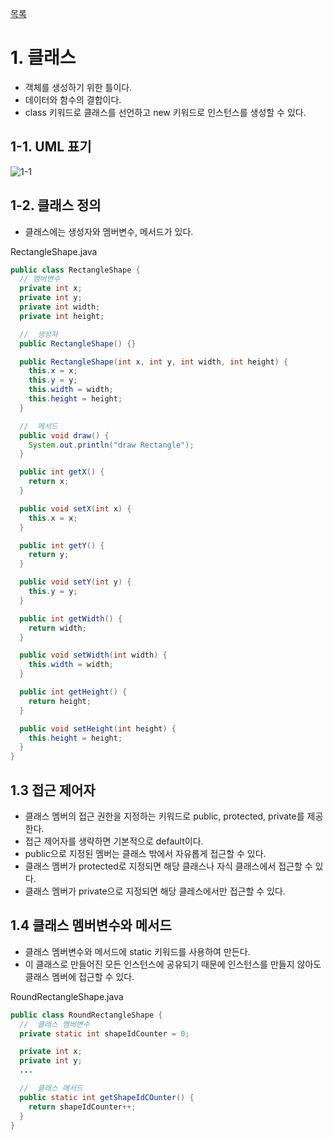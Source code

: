 [목록](https://github.com/JungInBaek/TIL/blob/main/README.md)

# 1. 클래스

- 객체를 생성하기 위한 틀이다.
- 데이터와 함수의 결합이다.
- class 키워드로 클래스를 선언하고 new 키워드로 인스턴스를 생성할 수 있다.

## 1-1. UML 표기
![1-1](http://www.plantuml.com/plantuml/png/1-1_20210829.puml)

## 1-2. 클래스 정의
  - 클래스에는 생성자와 멤버변수, 메서드가 있다.

RectangleShape.java  
``` java
public class RectangleShape {
  // 멤버변수
  private int x;
  private int y;
  private int width;
  private int height;

  //  생성자
  public RectangleShape() {}

  public RectangleShape(int x, int y, int width, int height) {
    this.x = x;
    this.y = y;
    this.width = width;
    this.height = height;
  }

  //  메서드
  public void draw() {
    System.out.println("draw Rectangle");
  }

  public int getX() {
    return x;
  }

  public void setX(int x) {
    this.x = x;
  }

  public int getY() {
    return y;
  }

  public void setY(int y) {
    this.y = y;
  }

  public int getWidth() {
    return width;
  }

  public void setWidth(int width) {
    this.width = width;
  }

  public int getHeight() {
    return height;
  }

  public void setHeight(int height) {
    this.height = height;
  }
}
```

## 1.3 접근 제어자
- 클래스 멤버의 접근 권한을 지정하는 키워드로 public, protected, private를 제공한다.
- 접근 제어자를 생략하면 기본적으로 default이다.
- public으로 지정된 멤버는 클래스 밖에서 자유롭게 접근할 수 있다.
- 클래스 멤버가 protected로 지정되면 해당 클래스나 자식 클래스에서 접근할 수 있다.
- 클래스 멤버가 private으로 지정되면 해당 클레스에서만 접근할 수 있다.

## 1.4 클래스 멤버변수와 메서드
- 클래스 멤버변수와 메서드에 static 키워드를 사용하여 만든다.
- 이 클래스로 만들어진 모든 인스턴스에 공유되기 때문에 인스턴스를 만들지 않아도 클래스 멤버에 접근할 수 있다.

RoundRectangleShape.java
``` java
public class RoundRectangleShape {
  //  클래스 멤버변수
  private static int shapeIdCounter = 0;

  private int x;
  private int y;
  ...

  //  클래스 메서드
  public static int getShapeIdCOunter() {
    return shapeIdCounter++;
  }
}
```